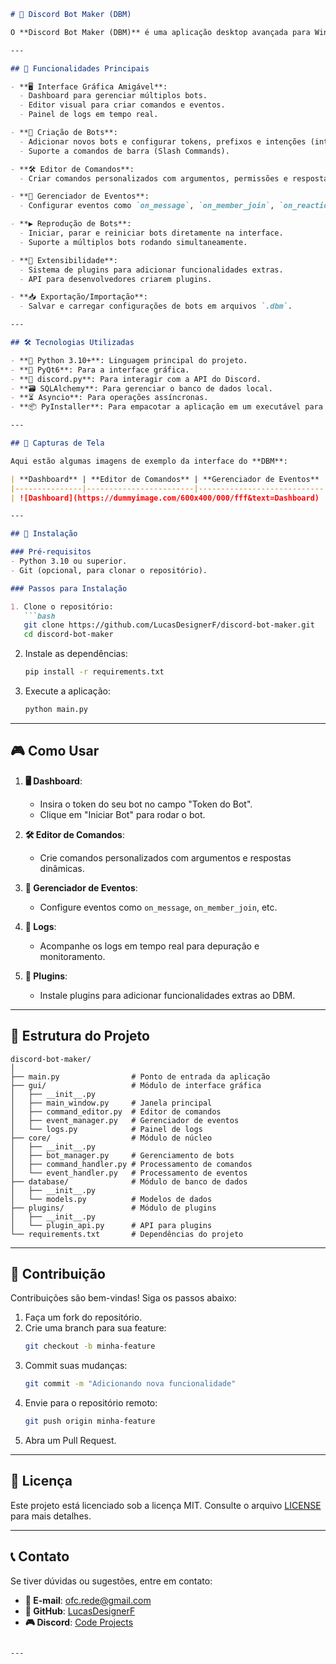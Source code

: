 ```markdown
# 🚀 Discord Bot Maker (DBM)

O **Discord Bot Maker (DBM)** é uma aplicação desktop avançada para Windows que permite criar, configurar e gerenciar bots do Discord de forma intuitiva e modular. Com uma interface gráfica robusta, você pode desenvolver bots personalizados com comandos, eventos e muito mais, sem precisar escrever código manualmente. 🤖✨

---

## 🎯 Funcionalidades Principais

- **🖥️ Interface Gráfica Amigável**:
  - Dashboard para gerenciar múltiplos bots.
  - Editor visual para criar comandos e eventos.
  - Painel de logs em tempo real.

- **🤖 Criação de Bots**:
  - Adicionar novos bots e configurar tokens, prefixos e intenções (intents).
  - Suporte a comandos de barra (Slash Commands).

- **🛠️ Editor de Comandos**:
  - Criar comandos personalizados com argumentos, permissões e respostas dinâmicas.

- **🎉 Gerenciador de Eventos**:
  - Configurar eventos como `on_message`, `on_member_join`, `on_reaction_add`, etc.

- **▶️ Reprodução de Bots**:
  - Iniciar, parar e reiniciar bots diretamente na interface.
  - Suporte a múltiplos bots rodando simultaneamente.

- **🧩 Extensibilidade**:
  - Sistema de plugins para adicionar funcionalidades extras.
  - API para desenvolvedores criarem plugins.

- **📥 Exportação/Importação**:
  - Salvar e carregar configurações de bots em arquivos `.dbm`.

---

## 🛠️ Tecnologias Utilizadas

- **🐍 Python 3.10+**: Linguagem principal do projeto.
- **🎨 PyQt6**: Para a interface gráfica.
- **🤖 discord.py**: Para interagir com a API do Discord.
- **🗃️ SQLAlchemy**: Para gerenciar o banco de dados local.
- **⏳ Asyncio**: Para operações assíncronas.
- **📦 PyInstaller**: Para empacotar a aplicação em um executável para Windows.

---

## 📸 Capturas de Tela

Aqui estão algumas imagens de exemplo da interface do **DBM**:

| **Dashboard** | **Editor de Comandos** | **Gerenciador de Eventos** |
|---------------|------------------------|----------------------------|
| ![Dashboard](https://dummyimage.com/600x400/000/fff&text=Dashboard) | ![Editor de Comandos](https://dummyimage.com/600x400/000/fff&text=Editor+de+Comandos) | ![Gerenciador de Eventos](https://dummyimage.com/600x400/000/fff&text=Gerenciador+de+Eventos) |

---

## 🚀 Instalação

### Pré-requisitos
- Python 3.10 ou superior.
- Git (opcional, para clonar o repositório).

### Passos para Instalação

1. Clone o repositório:
   ```bash
   git clone https://github.com/LucasDesignerF/discord-bot-maker.git
   cd discord-bot-maker
   ```

2. Instale as dependências:
   ```bash
   pip install -r requirements.txt
   ```

3. Execute a aplicação:
   ```bash
   python main.py
   ```

---

## 🎮 Como Usar

1. **🖥️ Dashboard**:
   - Insira o token do seu bot no campo "Token do Bot".
   - Clique em "Iniciar Bot" para rodar o bot.

2. **🛠️ Editor de Comandos**:
   - Crie comandos personalizados com argumentos e respostas dinâmicas.

3. **🎉 Gerenciador de Eventos**:
   - Configure eventos como `on_message`, `on_member_join`, etc.

4. **📜 Logs**:
   - Acompanhe os logs em tempo real para depuração e monitoramento.

5. **🧩 Plugins**:
   - Instale plugins para adicionar funcionalidades extras ao DBM.

---

## 📂 Estrutura do Projeto

```
discord-bot-maker/
│
├── main.py                # Ponto de entrada da aplicação
├── gui/                   # Módulo de interface gráfica
│   ├── __init__.py
│   ├── main_window.py     # Janela principal
│   ├── command_editor.py  # Editor de comandos
│   ├── event_manager.py   # Gerenciador de eventos
│   └── logs.py            # Painel de logs
├── core/                  # Módulo de núcleo
│   ├── __init__.py
│   ├── bot_manager.py     # Gerenciamento de bots
│   ├── command_handler.py # Processamento de comandos
│   └── event_handler.py   # Processamento de eventos
├── database/              # Módulo de banco de dados
│   ├── __init__.py
│   └── models.py          # Modelos de dados
├── plugins/               # Módulo de plugins
│   ├── __init__.py
│   └── plugin_api.py      # API para plugins
└── requirements.txt       # Dependências do projeto
```

---

## 🤝 Contribuição

Contribuições são bem-vindas! Siga os passos abaixo:

1. Faça um fork do repositório.
2. Crie uma branch para sua feature:
   ```bash
   git checkout -b minha-feature
   ```
3. Commit suas mudanças:
   ```bash
   git commit -m "Adicionando nova funcionalidade"
   ```
4. Envie para o repositório remoto:
   ```bash
   git push origin minha-feature
   ```
5. Abra um Pull Request.

---

## 📜 Licença

Este projeto está licenciado sob a licença MIT. Consulte o arquivo [LICENSE](LICENSE) para mais detalhes.

---

## 📞 Contato

Se tiver dúvidas ou sugestões, entre em contato:

- **📧 E-mail**: ofc.rede@gmail.com
- **🐙 GitHub**: [LucasDesignerF](https://github.com/LucasDesignerF)
- **🎮 Discord**: [Code Projects](https://discord.gg/MjKrGpF44g)
```

---

